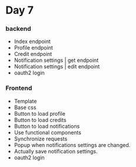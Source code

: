 # Day 7

### backend
- Index endpoint
- Profile endpoint
- Credit endpoint
- Notification settings | get endpoint
- Notification settings | edit endpoint
- oauth2 login

### Frontend
- Template
- Base css
- Button to load profile
- Button to load credits
- Button to load notifications
- Use functional components
- Synchronize requests
- Popup when notifications settings are changed.
- Actually save notification settings.
- oauth2 login
